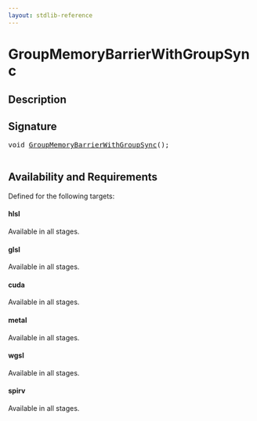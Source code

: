 ```yaml
---
layout: stdlib-reference
---
```


# GroupMemoryBarrierWithGroupSync

## Description





## Signature 

<pre>
void <a href="/stdlib-reference/global-decls/GroupMemoryBarrierWithGroupSync">GroupMemoryBarrierWithGroupSync</a>();

</pre>

## Availability and Requirements

Defined for the following targets:

#### hlsl
Available in all stages.

#### glsl
Available in all stages.

#### cuda
Available in all stages.

#### metal
Available in all stages.

#### wgsl
Available in all stages.

#### spirv
Available in all stages.



